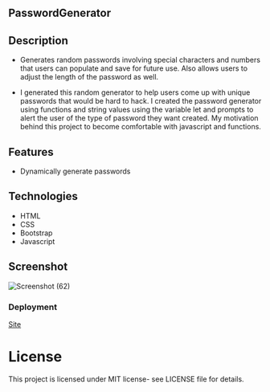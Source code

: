 ## PasswordGenerator

## Description

- Generates random passwords involving special characters and numbers that users can populate and save for future use. Also allows users to adjust the length of the password as well.

- I generated this random generator to help users come up with unique passwords that would be hard to hack.
  I created the password generator using functions and string values using the variable let and prompts to alert the user of the type of password they want created.
  My motivation behind this project to become comfortable with javascript and functions.

## Features

- Dynamically generate passwords

## Technologies

- HTML
- CSS
- Bootstrap
- Javascript

## Screenshot

![Screenshot (62)](https://user-images.githubusercontent.com/71462708/112070102-6d6f1c00-8b43-11eb-9c1f-b14ef15ded22.png)

### Deployment

[Site](https://antonneturner.github.io/ReactPasswordGenerator/)

# License

This project is licensed under MIT license- see LICENSE file for details.
